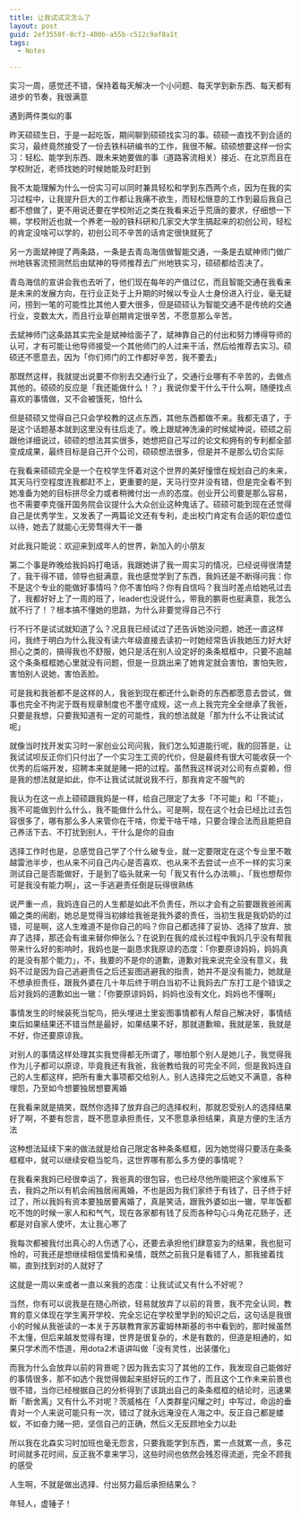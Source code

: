 ```yaml
---
title: 让我试试又怎么了
layout: post
guid: 2ef3550f-8cf3-400b-a55b-c512c9af8a1t
tags:
  - Notes

---
```


实习一周，感觉还不错，保持着每天解决一个小问题、每天学到新东西、每天都有进步的节奏，我很满意

遇到两件类似的事

昨天硕硕生日，于是一起吃饭，期间聊到硕硕找实习的事。硕硕一直找不到合适的实习，最终竟然接受了一份去铁科研编书的工作，我很不解。硕硕想要这样一份实习：轻松、能学到东西、跟未来她要做的事（道路客流相关）接近、在北京而且在学校附近，老师找她的时候她能及时赶到

我不太能理解为什么一份实习可以同时兼具轻松和学到东西两个点，因为在我的实习过程中，让我提升巨大的工作都让我痛不欲生，而轻松惬意的工作到最后我自己都不想做了，更不用说还要在学校附近之类在我看来近乎荒唐的要求，仔细想一下嘛，学校附近也就一个养老一般的铁科研和几家交大学生搞起来的初创公司，轻松的肯定没啥可以学的，初创公司不辛苦的话肯定很快就死了

另一方面斌神提了两条路，一条是去青岛海信做智能交通，一条是去斌神师门做广州地铁客流预测然后由斌神的导师推荐去广州地铁实习，硕硕都给否决了。

青岛海信的宣讲会我也去听了，他们现在每年的产值过亿，而且智能交通在我看来是未来的发展方向，在行业正处于上升期的时候以专业人士身份进入行业，毫无疑问，捞到一笔的可能性比其他人要大很多，但是硕硕认为智能交通不是传统的交通行业，变数太大，而且行业草创期肯定很辛苦，不愿意那么辛苦。

去斌神师门这条路其实完全是斌神给面子了，斌神靠自己的付出和努力博得导师的认可，才有可能让他导师接受一个其他师门的人过来干活，然后给推荐去实习。硕硕还不愿意去，因为「你们师门的工作都好辛苦，我不要去」

那既然这样，我就提出说要不你别去交通行业了，交通行业哪有不辛苦的，去做点其他的。硕硕的反应是「我还能做什么！？」我说你爱干什么干什么啊，随便找点喜欢的事情做，又不会被饿死，怕什么

但是硕硕又觉得自己只会学校教的这点东西，其他东西都做不来。我都无语了，于是这个话题基本就到这里没有往后走了。晚上跟斌神洗澡的时候斌神说，硕硕之前跟他详细说过，硕硕的想法其实很多，她想把自己写过的论文和拥有的专利都全部变成成果，最终目标是自己开个公司，硕硕想法很多，但是并不是那么切合实际

在我看来硕硕完全是一个在校学生怀着对这个世界的美好憧憬在规划自己的未来，其天马行空程度连我都赶不上，更重要的是，天马行空并没有错，但是完全看不到她准备为她的目标拼尽全力或者稍微付出一点的态度。创业开公司要是那么容易，也不需要李克强开国务院会议提什么大众创业这种鬼话了。硕硕可能到现在还觉得自己是优秀学生，又发表了一两篇论文还有专利，走出校门肯定有合适的职位虚位以待，她去了就能心无旁骛得大干一番

对此我只能说：欢迎来到成年人的世界，新加入的小朋友

第二个事是昨晚给我妈妈打电话，我跟她讲了我一周实习的情况，已经说得很清楚了，我干得不错，领导也挺满意，我也感觉学到了东西，我妈还是不断得问我：你不是这个专业的能做好事情吗？你不害怕吗？你有自信吗？我当时差点给她吼过去了，我都好好上了一周的班了，leader也没说什么，带我的鹏哥也挺满意，我怎么就不行了！？根本搞不懂她的思路，为什么非要觉得自己不行

行不行不是试试就知道了么？况且我已经试过了还告诉她没问题，她还一直这样问，我终于明白为什么我没有读六年级直接去读初一时她经常告诉我她压力好大好担心之类的，搞得我也不舒服，她只是活在别人设定好的条条框框中，只要不逾越这个条条框框她心里就没有问题，但是一旦跳出来了她肯定就会害怕，害怕失败，害怕别人说她，害怕丢脸。

可是我和我爸都不是这样的人，我爸到现在都还什么新奇的东西都愿意去尝试，做事也完全不拘泥于既有规章制度也不墨守成规，这一点上我完完全全继承了我爸，只要是我想，只要我知道有一定的可能性，我的想法就是「那为什么不让我试试呢」

就像当时找开发实习时一家创业公司问我，我们怎么知道能行呢，我的回答是，让我试试呗反正你们只付出了一个实习生工资的代价，但是最终有很大可能收获一个优秀的后端开发，招聘本来就是赌一把的过程。虽然我这样说对公司有点耍赖，但是我的想法就是如此，你不让我试试就说我不行，那我肯定不服气的

我认为在这一点上硕硕跟我妈是一样，给自己限定了太多「不可能」和「不能」，我不可能做到什么什么，我不能做什么什么。可是啊，现在这个社会已经比过去包容很多了，哪有那么多人来管你在干啥，你爱干啥干啥，只要合理合法而且能把自己养活下去、不打扰到别人，干什么是你的自由

选择工作时也是，总感觉自己学了个什么破专业，就一定要限定在这个专业里不敢越雷池半步，也从来不问自己内心是否喜欢、也从来不去尝试一点不一样的实习来测试自己是否能做好，于是到了临头就来一句「我又有什么办法嘛」、「我也想帮你可是我没有能力啊」，这一手逃避责任倒是玩得很熟练

说严重一点，我妈连自己的人生都是如此不负责任，所以才会有之前要跟我爸闹离婚之类的闹剧，她总是觉得当初嫁给我爸是我外婆的责任，当初生我是我奶奶的过错，可是啊，这人生难道不是你自己的吗？你自己都选择了妥协、选择了放弃、放弃了选择，那还会有谁来替你伸张么？在说到在我的成长过程中我妈几乎没有帮我带来什么好的影响时，我妈也是一副恳求我原谅的态度：「你要原谅妈妈，妈妈真的是没有那个能力」，不，我要的不是你的道歉，道歉对我来说完全没有意义，我妈不过是因为自己逃避责任之后还妄图逃避我的指责，她并不是没有能力，她就是不想承担责任，跟我外婆在几十年后终于明白当初不让我妈去广东打工是个错误之后对我妈的道歉如出一辙：「你要原谅妈妈，妈妈也没有文化，妈妈也不懂啊」

事情发生的时候装死当鸵鸟，把头埋进土里妄图事情都有人帮自己解决好，事情结束后如果结果还不错当然是最好，如果结果不好，那就道歉嘛，我就是笨，我就是不好，你还要原谅我。

对别人的事情这样处理其实我觉得都无所谓了，哪怕那个别人是她儿子，我觉得我作为儿子都可以原谅，毕竟我还有我爸，我爸教给我的可完全不同，但是我妈连自己的人生都这样，把所有重大事项都交给别人，别人选择完之后她又不满意，各种埋怨，乃至如今想要独居想要离婚

在我看来就是搞笑，既然你选择了放弃自己的选择权利，那就忍受别人的选择结果好了啊，不要有怨言，既不愿意承担责任，又不愿意承担结果，真是方便的生活方法

这种想法延续下来的做法就是给自己限定各种条条框框，因为她觉得只要活在条条框框中，就可以继续安稳当鸵鸟，这世界哪有那么多方便的事情呢？

在我看来我妈已经很幸运了，我爸真的很包容，也已经尽他所能把这个家维系下去，我妈之所以有机会闹独居闹离婚，不也是因为我们家终于有钱了，日子终于好过了，所以我妈有资本要独居要离婚了，真是笑话，跟我外婆如出一辙，早年饭都吃不饱的时候一家人和和气气，现在各家都有钱了反而各种勾心斗角花花肠子，还都是对自家人使坏，太让我心寒了

我每次都被我付出真心的人伤透了心，还要去承担他们肆意妄为的结果，我也挺可怜的，可我还是想继续相信爱情和亲情，既然之前我只是看错了人，那我接着找嘛，直到找到对的人就好了

这就是一周以来或者一直以来我的态度：让我试试又有什么不好呢？

当然，你有可以说我是在随心所欲，轻易就放弃了以前的背景，我不完全认同，教育的意义体现在学生离开学校、完全忘记在学校里学到的知识之后，这句话是我很小的时候从我爸读的一本关于苏联教育家苏霍姆林斯基的书中看到的，那时候虽然不太懂，但后来越发觉得有理，世界是很复杂的，术是有数的，但道是相通的，如果只学术而不悟道，用dota2术语讲叫做「没有灵性，出装僵化」

而我为什么会放弃以前的背景呢？因为我去实习了其他的工作，我发现自己能做好的事情很多，那不如选个我觉得做起来挺好玩的工作了，而且这个工作未来前景也很不错，当你已经根据自己的分析得到了该跳出自己的条条框框的结论时，迅速果断「断舍离」又有什么不对呢？茨威格在「人类群星闪耀之时」中写过，命运的垂青对一个人来说可能只有一次，错过了就永远淹没在人海之中。反正自己都是蝼蚁，不如奋力赌一把，坚信自己的正确，然后义无反顾地全力以赴

所以我在北森实习时加班也毫无怨言，只要我能学到东西，累一点就累一点，多花时间就多花时间，反正我不拿来学习，这些时间也依然会残忍得流逝，完全不顾我的感受

人生啊，不就是做出选择、付出努力最后承担结果么？

年轻人，虚锤子！

